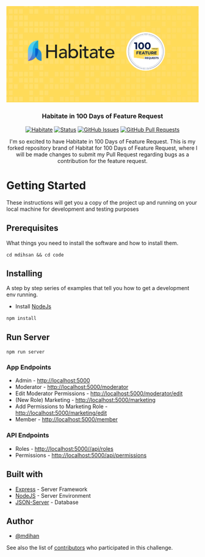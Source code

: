 <p align="center">
  <a href="" rel="noopener">
 <img src="../assets/images/habitate.png" alt="Habitate"></a>
</p>
<h3 align="center">Habitate in 100 Days of Feature Request</h3>

<div align="center">

[![Habitate](https://img.shields.io/badge/Sawo%20Labs%20Community-Habitate-blue.svg)](https://img.shields.io/badge/Sawo%20Labs%20Community-Habitate-blue.svg)
[![Status](https://img.shields.io/badge/status-active-success.svg)]()
[![GitHub Issues](https://img.shields.io/github/issues/Sawo-Community/Habitate.svg)](https://github.com/Sawo-Community/Habitate/issues)
[![GitHub Pull Requests](https://img.shields.io/github/issues-pr/Sawo-Community/Habitate.svg)](https://github.com/Sawo-Community/Habitate/pulls)

</div>

<p align="center"> 
I'm so excited to have Habitate in 100 Days of Feature Request. This is my forked repository brand of Habitat for 100 Days of Feature Request, where I will be made changes to submit my Pull Request regarding bugs as a contribution for the feature request.
    <br> 
</p>

# Getting Started

These instructions will get you a copy of the project up and running on your local machine for development and testing purposes

## Prerequisites

What things you need to install the software and how to install them.

```
cd mdihsan && cd code
```

## Installing

A step by step series of examples that tell you how to get a development env running.

- Install [NodeJs](https://nodejs.org/en/)

```
npm install
```

## Run Server

```
npm run server
```

### App Endpoints

- Admin - [http://localhost:5000](http:localhost:5000)
- Moderator - [http://localhost:5000/moderator](http://localhost:5000/moderator)
- Edit Moderator Permissions - [http://localhost:5000/moderator/edit](http://localhost:5000/moderator/edit)
- (New Role) Marketing - [http://localhost:5000/marketing](http://localhost:5000/marketing)
- Add Permissions to Marketing Role - [http://localhost:5000/marketing/edit](http://localhost:5000/marketing/edit)
- Member - [http://localhost:5000/member](http:localhost:5000/member)

### API Endpoints

- Roles - [http://localhost:5000//api/roles](http://localhost:5000/api/roles)
- Permissions - [http://localhost:5000/api/permissions](http://localhost:5000/api/permissions)

## Built with

- [Express](https://expressjs.com/) - Server Framework
- [NodeJS](https://nodejs.org/en/) - Server Environment
- [JSON-Server](https://www.npmjs.com/package/json-server) - Database

## Author

- [@mdihan](https://github.com/mdihsan)

See also the list of [contributors](https://github.com/Sawo-Community/Habitate/graphs/contributors)
who participated in this challenge.
